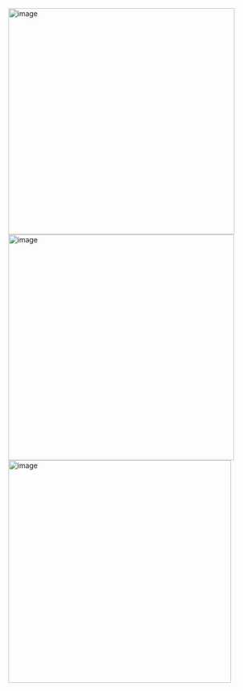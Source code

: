 <img width="451" alt="image" src="https://user-images.githubusercontent.com/86466557/208236239-18a6857f-fe7e-4824-bbea-c6a6b834c8e7.png">
<img width="450" alt="image" src="https://user-images.githubusercontent.com/86466557/208236298-4f220f53-6497-4ddc-bad5-ce6799bc2593.png">
<img width="444" alt="image" src="https://user-images.githubusercontent.com/86466557/208236303-18c89152-5bde-440b-9893-d068d6945234.png">
